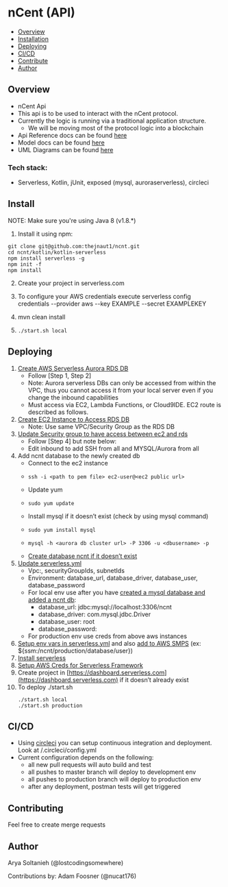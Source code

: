 # nCent (API)

 * [Overview](#Overview)
 * [Installation](#Install)
 * [Deploying](#Deploying)
 * [CI/CD](#CI/CD)
 * [Contribute](#Contributing)
 * [Author](#Author)

## Overview

- nCent Api
- This api is to be used to interact with the nCent protocol.
- Currently the logic is running via a traditional application structure.
    - We will be moving most of the protocol logic into a blockchain
- Api Reference docs can be found [here](docs/API%20Reference.md)
- Model docs can be found [here](docs/Models.md)
- UML Diagrams can be found [here](docs/UML)


### Tech stack:
- Serverless, Kotlin, jUnit, exposed (mysql, auroraserverless), circleci

## Install

NOTE: Make sure you're using Java 8 (v1.8.*)

1. Install it using npm:
  ```shell
  git clone git@github.com:thejnaut1/ncnt.git
  cd ncnt/kotlin/kotlin-serverless
  npm install serverless -g
  npm init -f
  npm install
  ```
  
2. Create your project in serverless.com

3. To configure your AWS credentials execute serverless config credentials --provider aws --key EXAMPLE --secret EXAMPLEKEY

4. mvn clean install

5. ```shell
   ./start.sh local
   ```
   
## Deploying
1. [Create AWS Serverless Aurora RDS DB](https://aws.amazon.com/getting-started/tutorials/configure-connect-serverless-mysql-database-aurora/)
    - Follow [Step 1, Step 2]
    - Note: Aurora serverless DBs can only be accessed from within the VPC, thus you cannot access it from your local server even if you change the inbound capabilities
    - Must access via EC2, Lambda Functions, or Cloud9IDE. EC2 route is described as follows.
2. [Create EC2 Instance to Access RDS DB](https://docs.aws.amazon.com/efs/latest/ug/gs-step-one-create-ec2-resources.html)
    - Note: Use same VPC/Security Group as the RDS DB
3. [Update Security group to have access between ec2 and rds](https://aws.amazon.com/getting-started/tutorials/configure-connect-serverless-mysql-database-aurora/)
    - Follow [Step 4] but note below:
    - Edit inbound to add SSH from all and MYSQL/Aurora from all
4. Add ncnt database to the newly created db
    - Connect to the ec2 instance
    - ```shell 
      ssh -i <path to pem file> ec2-user@<ec2 public url>
      ```
    - Update yum
    - ```shell
      sudo yum update
      ```
    - Install mysql if it doesn’t exist (check by using mysql command)
    - ```shell
      sudo yum install mysql
      ```
    - ```shell
      mysql -h <aurora db cluster url> -P 3306 -u <dbusername> -p
      ```
    - [Create database ncnt if it doesn’t exist](https://dev.mysql.com/doc/mysql-getting-started/en/)
5. [Update serverless.yml](https://serverless.com/framework/docs/providers/aws/guide/serverless.yml/)
    - Vpc:, securityGroupIds, subnetIds
    - Environment: database_url, database_driver, database_user, database_password
    - For local env use after you have [created a mysql database and added a ncnt db](https://dev.mysql.com/doc/mysql-getting-started/en/):
        - database_url: jdbc:mysql://localhost:3306/ncnt
        - database_driver: com.mysql.jdbc.Driver
        - database_user: root
        - database_password: <whatever password you set>
    - For production env use creds from above aws instances
6. [Setup env vars in serverless.yml](https://serverless.com/framework/docs/providers/aws/guide/variables/#referencing-environment-variables) and also [add to AWS SMPS](https://docs.aws.amazon.com/systems-manager/latest/userguide/systems-manager-paramstore.html) (ex: ${ssm:/ncnt/production/database/user})
7. [Install serverless](https://serverless.com/framework/docs/providers/aws/guide/installation/)
8. [Setup AWS Creds for Serverless Framework](https://serverless.com/framework/docs/providers/aws/guide/credentials/)
9. Create project in [https://dashboard.serverless.com](https://dashboard.serverless.com) if it doesn’t already exist
10. To deploy ./start.sh <env>
    ```shell 
    ./start.sh local
    ./start.sh production
    ```
## CI/CD
- Using [circleci](https://circleci.com/docs/2.0/first-steps/#section=getting-started) you can setup continuous integration and deployment. Look at /.circleci/config.yml
- Current configuration depends on the following:
    - all new pull requests will auto build and test
    - all pushes to master branch will deploy to development env
    - all pushes to production branch will deploy to production env
    - after any deployment, postman tests will get triggered
   
## Contributing
Feel free to create merge requests

## Author
Arya Soltanieh (@lostcodingsomewhere)

Contributions by:
Adam Foosner (@nucat176)
